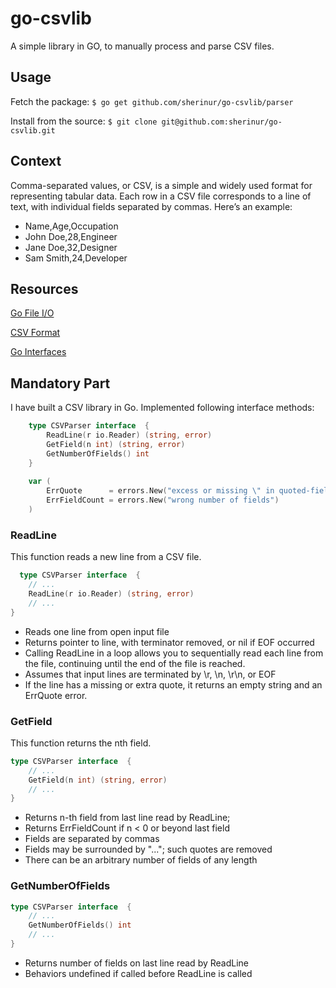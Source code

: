 # go-csvlib
A simple library in GO, to manually process and parse CSV files.
## Usage
Fetch the package:
```$ go get github.com/sherinur/go-csvlib/parser```
  
Install from the source:
```$ git clone git@github.com:sherinur/go-csvlib.git```
  
## Context
Comma-separated values, or CSV, is a simple and widely used format for representing tabular data. Each row in a CSV file corresponds to a line of text, with individual fields separated by commas. Here’s an example:
  - Name,Age,Occupation
  - John Doe,28,Engineer
  - Jane Doe,32,Designer
  - Sam Smith,24,Developer

## Resources
[Go File I/O](https://golang.org/pkg/os/)

[CSV Format](https://tools.ietf.org/html/rfc4180)

[Go Interfaces](https://golang.org/doc/effective_go.html#interfaces)


## Mandatory Part
I have built a CSV library in Go. Implemented following interface methods:
```GO
    type CSVParser interface  {
        ReadLine(r io.Reader) (string, error)
        GetField(n int) (string, error)
        GetNumberOfFields() int
    }
    
    var (
        ErrQuote      = errors.New("excess or missing \" in quoted-field")
        ErrFieldCount = errors.New("wrong number of fields")
    )
```

### ReadLine
This function reads a new line from a CSV file.
  ```GO
    type CSVParser interface  {
      // ...
      ReadLine(r io.Reader) (string, error)
      // ...
  }
  ```

- Reads one line from open input file
- Returns pointer to line, with terminator removed, or nil if EOF occurred
- Calling ReadLine in a loop allows you to sequentially read each line from the file, continuing until the end of the file is reached.
- Assumes that input lines are terminated by \r, \n, \r\n, or EOF
- If the line has a missing or extra quote, it returns an empty string and an ErrQuote error.

### GetField
This function returns the nth field.
  ```GO
  type CSVParser interface  {
      // ...
      GetField(n int) (string, error)
      // ...
  }
  ```
- Returns n-th field from last line read by ReadLine;
- Returns ErrFieldCount if n < 0 or beyond last field
- Fields are separated by commas
- Fields may be surrounded by "..."; such quotes are removed
- There can be an arbitrary number of fields of any length

### GetNumberOfFields
  ```GO
  type CSVParser interface  {
      // ...
      GetNumberOfFields() int
      // ...
  }
  ```
- Returns number of fields on last line read by ReadLine
- Behaviors undefined if called before ReadLine is called
